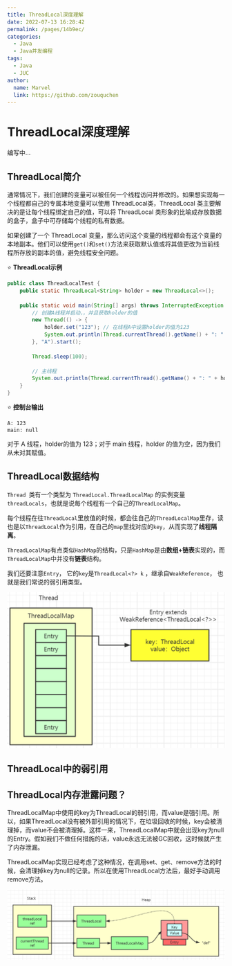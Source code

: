 ```yaml
---
title: ThreadLocal深度理解
date: 2022-07-13 16:28:42
permalink: /pages/14b9ec/
categories:
  - Java
  - Java并发编程
tags:
  - Java
  - JUC
author: 
  name: Marvel
  link: https://github.com/zouquchen
---
```

# ThreadLocal深度理解

编写中...

## ThreadLocal简介

通常情况下，我们创建的变量可以被任何一个线程访问并修改的。如果想实现每一个线程都自己的专属本地变量可以使用 ThreadLocal类，ThreadLocal 类主要解决的是让每个线程绑定自己的值，可以将 ThreadLocal 类形象的比喻成存放数据的盒子，盒子中可存储每个线程的私有数据。

如果创建了一个 ThreadLocal 变量，那么访问这个变量的线程都会有这个变量的本地副本。他们可以使用`get()`和`set()`方法来获取默认值或将其值更改为当前线程所存放的副本的值，避免线程安全问题。

⭐ **ThreadLocal示例**

```java
public class ThreadLocalTest {
    public static ThreadLocal<String> holder = new ThreadLocal<>();

    public static void main(String[] args) throws InterruptedException {
        // 创建A线程并启动，，并且获取holder的值
        new Thread(() -> {
            holder.set("123"); // 在线程A中设置holder的值为123
            System.out.println(Thread.currentThread().getName() + ": " + holder.get()); // 获取holder的值
        }, "A").start();

        Thread.sleep(100);
        
        // 主线程
        System.out.println(Thread.currentThread().getName() + ": " + holder.get());  // 获取holder的值
    }
}
```

⭐ **控制台输出**

```output
A: 123
main: null
```

对于 A 线程，holder的值为 123；对于 main 线程，holder 的值为空，因为我们从未对其赋值。

## ThreadLocal数据结构

`Thread `类有一个类型为 `ThreadLocal.ThreadLocalMap` 的实例变量 `threadLocals`，也就是说每个线程有一个自己的`ThreadLocalMap`。

每个线程在往`ThreadLocal`里放值的时候，都会往自己的`ThreadLocalMap`里存，读也是以`ThreadLocal`作为引用，在自己的`map`里找对应的`key`，从而实现了**线程隔离**。

`ThreadLocalMap`有点类似`HashMap`的结构，只是`HashMap`是由**数组+链表**实现的，而`ThreadLocalMap`中并没有**链表**结构。

我们还要注意`Entry`， 它的`key`是`ThreadLocal<?> k` ，继承自`WeakReference`， 也就是我们常说的弱引用类型。

<img src="https://raw.githubusercontent.com/zouquchen/Images/main/imgs/ThreadLocal1.png" alt="image-20220718165310963" style="zoom:50%;" />

## ThreadLocal中的弱引用



## ThreadLocal内存泄露问题？

ThreadLocalMap中使用的key为ThreadLocal的弱引用，而value是强引用。所以，如果ThreadLocal没有被外部引用的情况下，在垃圾回收的时候，key会被清理掉，而value不会被清理掉。这样一来，ThreadLocalMap中就会出现key为null的Entry。假如我们不做任何措施的话，value永远无法被GC回收，这时候就产生了内存泄漏。

ThreadLocalMap实现已经考虑了这种情况，在调用set、get、remove方法的时候，会清理掉key为null的记录。所以在使用ThreadLocal方法后，最好手动调用remove方法。

<img src="https://raw.githubusercontent.com/zouquchen/Images/main/imgs/threadlocal%E5%8E%9F%E7%90%86%E5%9B%BE.png" alt="image.png" style="zoom:67%;" />
